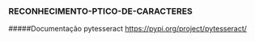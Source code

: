 ### RECONHECIMENTO-PTICO-DE-CARACTERES

#####Documentação pytesseract
https://pypi.org/project/pytesseract/

#####
